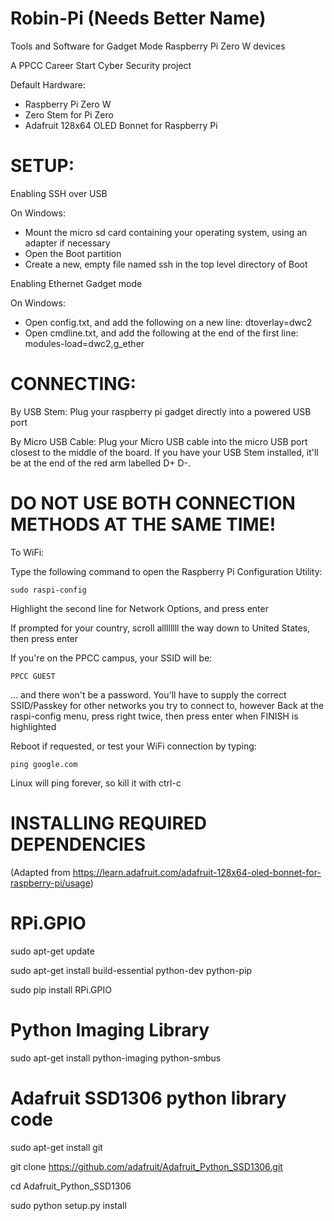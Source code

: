 # Robin-Pi (Needs Better Name)
Tools and Software for Gadget Mode Raspberry Pi Zero W devices

A PPCC Career Start Cyber Security project

Default Hardware:
  * Raspberry Pi Zero W
  * Zero Stem for Pi Zero
  * Adafruit 128x64 OLED Bonnet for Raspberry Pi
  
# SETUP:

Enabling SSH over USB

  On Windows:
  
   * Mount the micro sd card containing your operating system, using an adapter if necessary
   * Open the Boot partition    
   * Create a new, empty file named ssh in the top level directory of Boot
    
Enabling Ethernet Gadget mode

  On Windows:
  
   * Open config.txt, and add the following on a new line:
      dtoverlay=dwc2
   * Open cmdline.txt, and add the following at the end of the first line:
      modules-load=dwc2,g_ether
    
# CONNECTING:

By USB Stem:
  Plug your raspberry pi gadget directly into a powered USB port
  
By Micro USB Cable:
  Plug your Micro USB cable into the micro USB port closest to the middle of the board. If you have your USB Stem installed, it'll be at the end of the red arm labelled D+ D-.

# DO NOT USE BOTH CONNECTION METHODS AT THE SAME TIME!

To WiFi:

 Type the following command to open the Raspberry Pi Configuration Utility:
 
    sudo raspi-config
    
  Highlight the second line for Network Options, and press enter
  
  If prompted for your country, scroll allllllll the way down to United States, then press enter
  
  If you're on the PPCC campus, your SSID will be:
  
    PPCC GUEST
    
  ... and there won't be a password. You'll have to supply the correct SSID/Passkey for other networks you try to connect to, however
  Back at the raspi-config menu, press right twice, then press enter when FINISH is highlighted
  
  Reboot if requested, or test your WiFi connection by typing:
  
    ping google.com
    
  Linux will ping forever, so kill it with ctrl-c
  
# INSTALLING REQUIRED DEPENDENCIES
  (Adapted from https://learn.adafruit.com/adafruit-128x64-oled-bonnet-for-raspberry-pi/usage)
  
# RPi.GPIO

  sudo apt-get update

  sudo apt-get install build-essential python-dev python-pip

  sudo pip install RPi.GPIO

# Python Imaging Library

  sudo apt-get install python-imaging python-smbus

# Adafruit SSD1306 python library code

  sudo apt-get install git
  
  git clone https://github.com/adafruit/Adafruit_Python_SSD1306.git
  
  cd Adafruit_Python_SSD1306
  
  sudo python setup.py install
  
  
  
  
